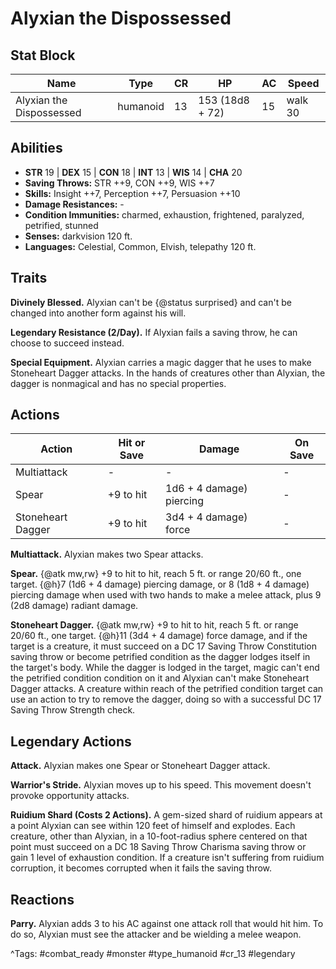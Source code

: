# Alyxian the Dispossessed

## Stat Block

| Name | Type | CR | HP | AC | Speed |
|------|------|----|----|----|-------|
| Alyxian the Dispossessed | humanoid | 13 | 153 (18d8 + 72) | 15 | walk 30 |

## Abilities

- **STR** 19 | **DEX** 15 | **CON** 18 | **INT** 13 | **WIS** 14 | **CHA** 20
- **Saving Throws:** STR ++9, CON ++9, WIS ++7  
- **Skills:** Insight ++7, Perception ++7, Persuasion ++10  
- **Damage Resistances:** -  
- **Condition Immunities:** charmed, exhaustion, frightened, paralyzed, petrified, stunned  
- **Senses:** darkvision 120 ft.  
- **Languages:** Celestial, Common, Elvish, telepathy 120 ft.

## Traits

**Divinely Blessed.** Alyxian can't be {@status surprised} and can't be changed into another form against his will.

**Legendary Resistance (2/Day).** If Alyxian fails a saving throw, he can choose to succeed instead.

**Special Equipment.** Alyxian carries a magic dagger that he uses to make Stoneheart Dagger attacks. In the hands of creatures other than Alyxian, the dagger is nonmagical and has no special properties.


## Actions

| Action | Hit or Save | Damage | On Save |
|--------|--------------|--------|----------|
| Multiattack | - | - | - |
| Spear | +9 to hit | 1d6 + 4 damage) piercing | - |
| Stoneheart Dagger | +9 to hit | 3d4 + 4 damage) force | - |

**Multiattack.** Alyxian makes two Spear attacks.

**Spear.** {@atk mw,rw} +9 to hit to hit, reach 5 ft. or range 20/60 ft., one target. {@h}7 (1d6 + 4 damage) piercing damage, or 8 (1d8 + 4 damage) piercing damage when used with two hands to make a melee attack, plus 9 (2d8 damage) radiant damage.

**Stoneheart Dagger.** {@atk mw,rw} +9 to hit to hit, reach 5 ft. or range 20/60 ft., one target. {@h}11 (3d4 + 4 damage) force damage, and if the target is a creature, it must succeed on a DC 17 Saving Throw Constitution saving throw or become petrified condition as the dagger lodges itself in the target's body. While the dagger is lodged in the target, magic can't end the petrified condition condition on it and Alyxian can't make Stoneheart Dagger attacks. A creature within reach of the petrified condition target can use an action to try to remove the dagger, doing so with a successful DC 17 Saving Throw Strength check.

## Legendary Actions

**Attack.** Alyxian makes one Spear or Stoneheart Dagger attack.

**Warrior's Stride.** Alyxian moves up to his speed. This movement doesn't provoke opportunity attacks.

**Ruidium Shard (Costs 2 Actions).** A gem-sized shard of ruidium appears at a point Alyxian can see within 120 feet of himself and explodes. Each creature, other than Alyxian, in a 10-foot-radius sphere centered on that point must succeed on a DC 18 Saving Throw Charisma saving throw or gain 1 level of exhaustion condition. If a creature isn't suffering from ruidium corruption, it becomes corrupted when it fails the saving throw.


## Reactions

**Parry.** Alyxian adds 3 to his AC against one attack roll that would hit him. To do so, Alyxian must see the attacker and be wielding a melee weapon.



^Tags: #combat_ready #monster #type_humanoid #cr_13 #legendary